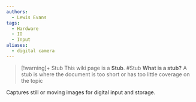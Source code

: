```yaml
---
authors: 
  - Lewis Evans
tags:
  - Hardware
  - IO
  - Input
aliases:
  - digital camera
---
```

> [!warning]+ Stub
> This wiki page is a **Stub**.
> #Stub 
> **What is a stub?**
> A stub is where the document is too short or has too little coverage on the topic

Captures still or moving images for digital input and storage.